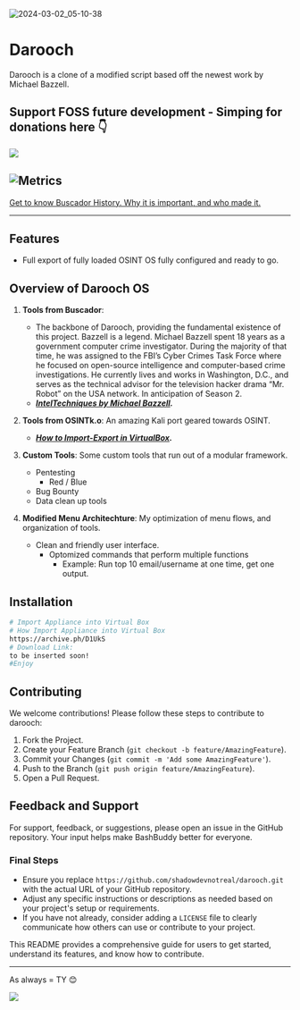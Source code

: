 ![2024-03-02_05-10-38](https://github.com/shadowdevnotreal/darooch/assets/43219706/cbf203fd-97b5-4068-a7a0-773f5aae92d3)


# Darooch

Darooch is a clone of a modified script based off the newest work by Michael Bazzell.

## Support FOSS future development - Simping for donations here 👇

<a href="https://www.buymeacoffee.com/notarealdev">
    <img src="https://img.buymeacoffee.com/button-api/?text=Buy me a cat&emoji=🐈&slug=notarealdev&button_colour=9123cd&font_colour=ffffff&font_family=Bree&outline_colour=ffffff&coffee_colour=FFDD00" />
</a>

![Metrics](https://metrics.lecoq.io/?template=classic&base=header%2C%20activity%2C%20community%2C%20repositories%2C%20metadata&base.indepth=false&base.hireable=false&base.skip=false&config.timezone=America%2FNew_York)
---

[Get to know Buscador History. Why it is important, and who made it.](https://github.com/shadowdevnotreal/darooch.wiki.git/)

---

## Features

- Full export of fully loaded OSINT OS fully configured and ready to go.

## Overview of Darooch OS

1. **Tools from Buscador**:
   - The backbone of Darooch, providing the fundamental existence of this project. Bazzell is a legend. Michael Bazzell spent 18 years as a government computer crime investigator. During the majority of that time, he was assigned to the FBI’s Cyber Crimes Task Force where he focused on open-source intelligence and computer-based crime investigations. He currently lives and works in Washington, D.C., and serves as the technical advisor for the television hacker drama “Mr. Robot” on the USA network. In anticipation of Season 2.
   - ***[IntelTechniques by Michael Bazzell](https://inteltechniques.com/).***

3. **Tools from OSINTk.o**: An amazing Kali port geared towards OSINT.
   - ***[How to Import-Export in VirtualBox](https://archive.ph/D1UkS).***

4. **Custom Tools**: Some custom tools that run out of a modular framework.
   - Pentesting
     - Red / Blue
   - Bug Bounty
   - Data clean up tools

5. **Modified Menu Architechture**: My optimization of menu flows, and organization of tools.
   - Clean and friendly user interface.
     - Optomized commands that perform multiple functions
       - Example: Run top 10 email/username at one time, get one output.


## Installation

```bash
# Import Appliance into Virtual Box
# How Import Appliance into Virtual Box
https://archive.ph/D1UkS
# Download Link:
to be inserted soon!
#Enjoy
```

## Contributing

We welcome contributions! Please follow these steps to contribute to darooch:

1. Fork the Project.
2. Create your Feature Branch (`git checkout -b feature/AmazingFeature`).
3. Commit your Changes (`git commit -m 'Add some AmazingFeature'`).
4. Push to the Branch (`git push origin feature/AmazingFeature`).
5. Open a Pull Request.

## Feedback and Support

For support, feedback, or suggestions, please open an issue in the GitHub repository. Your input helps make BashBuddy better for everyone.

### Final Steps

- Ensure you replace `https://github.com/shadowdevnotreal/darooch.git` with the actual URL of your GitHub repository.
- Adjust any specific instructions or descriptions as needed based on your project's setup or requirements.
- If you have not already, consider adding a `LICENSE` file to clearly communicate how others can use or contribute to your project.

This README provides a comprehensive guide for users to get started, understand its features, and know how to contribute.

---

As always = TY 😊 

<a href="https://www.buymeacoffee.com/notarealdev">
    <img src="https://img.buymeacoffee.com/button-api/?text=Buy me a cat&emoji=🐈&slug=notarealdev&button_colour=9123cd&font_colour=ffffff&font_family=Bree&outline_colour=ffffff&coffee_colour=FFDD00" />
</a>
